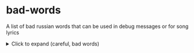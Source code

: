 # bad-words
A list of bad russian words that can be used in debug messages or for song lyrics

<details>
  <summary>Click to expand (careful, bad words)</summary>

```
хуй
пизда
джигурда
залупа
гузно
пидор
сука
еблан
мудак
гондон
жопа
соси
долбоёб
срака
сыкло
чмо
петух
шалава
дебила кусок
анонист проклятый
падла
педик
даун
ублюдок
выродок
уебан
пидрила
хуесос
пиздобол
мудоёб
задрот
распидорасило
ебло тупое
ёбаный в рот
пиздец
я ебал
шлюха
быдло
блядь
твою ж мать
сукин сын
уёбище

# есть ещё много рассово-национальных обидных слов, но их наверное не буду перечислять...
```
### Словарь культурных технических фраз
- хуи пинать - отлынивать от работы
- напиздеть - соврать, ввести в заблуждение
- пиздобол - обманщик
- пидорасня - беспорядок
- просрался - отработал
- я ебал - происходящее приводит меня в грустное расположение духа
- я ебу - я не знаю ответа на ваш вопрос
- ёбнул - упал
- по пизде пошло - сломалось и продолжало работать продолжительное время
- ну ёбаный в рот - ну как же так
- сорри, я мудак - извините, ошибся

</details>


